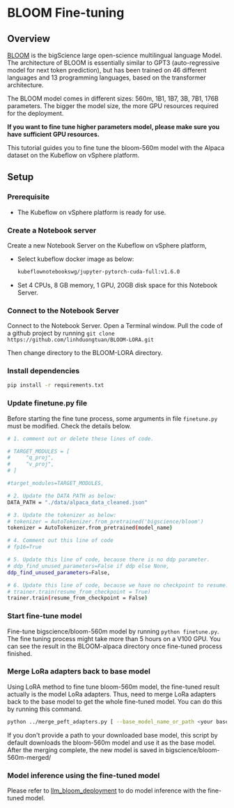 # BLOOM Fine-tuning

## Overview

[BLOOM](https://huggingface.co/docs/transformers/model_doc/bloom) is the bigScience large open-science multilingual language Model. The architecture of BLOOM is essentially similar to GPT3 (auto-regressive model for next token prediction), but has been trained on 46 different languages and 13 programming languages, based on the transformer architecture.

The BLOOM model comes in different sizes: 560m, 1B1, 1B7, 3B, 7B1, 176B parameters. The bigger the model size, the more GPU resources required for the deployment.

**If you want to fine tune higher parameters model, please make sure you have sufficient GPU resources.**

This tutorial guides you to fine tune the bloom-560m model with the Alpaca dataset on the Kubeflow on vSphere platform.

## Setup

### Prerequisite

- The Kubeflow on vSphere platform is ready for use.

### Create a Notebook server

Create a new Notebook Server on the Kubeflow on vSphere platform,

- Select kubeflow docker image as below:
    ```bash
    kubeflownotebookswg/jupyter-pytorch-cuda-full:v1.6.0 
    ```
- Set 4 CPUs, 8 GB memory, 1 GPU, 20GB disk space for this Notebook Server.

### Connect to the Notebook Server

Connect to the Notebook Server. Open a Terminal window. Pull the code of a github project by running `git clone https://github.com/linhduongtuan/BLOOM-LORA.git`

Then change directory to the BLOOM-LORA directory.

### Install dependencies

```bash
pip install -r requirements.txt
```

### Update finetune.py file

Before starting the fine tune process, some arguments in file `finetune.py` must be modified. Check the details below.

```bash
# 1. comment out or delete these lines of code.

# TARGET_MODULES = [
#     "q_proj",
#     "v_proj",
# ]

#target_modules=TARGET_MODULES,

# 2. Update the DATA PATH as below:
DATA_PATH = "./data/alpaca_data_cleaned.json"

# 3. Update the tokenizer as below:
# tokenizer = AutoTokenizer.from_pretrained('bigscience/bloom')
tokenizer = AutoTokenizer.from_pretrained(model_name)

# 4. Comment out this line of code
# fp16=True

# 5. Update this line of code, because there is no ddp parameter.
# ddp_find_unused_parameters=False if ddp else None,
ddp_find_unused_parameters=False,

# 6. Update this line of code, because we have no checkpoint to resume.
# trainer.train(resume_from_checkpoint = True)
trainer.train(resume_from_checkpoint = False) 
```

### Start fine-tune model

Fine-tune bigscience/bloom-560m model by running `python finetune.py`. The fine tuning process might take more than 5 hours on a V100 GPU. You can see the result in the BLOOM-alpaca directory once fine-tuned process finished.

### Merge LoRa adapters back to base model

Using LoRA method to fine tune bloom-560m model, the fine-tuned result actually is the model LoRa adapters. Thus, need to merge LoRa adapters back to the base model to get the whole fine-tuned model. You can do this by running this command.

```bash
python ../merge_peft_adapters.py [ --base_model_name_or_path <your base model name> ] --peft_model_path ./BLOOM-alpaca
```
If you don't provide a path to your downloaded base model, this script by default downloads the bloom-560m model and use it as the base model. After the merging complete, the new model is saved in bigscience/bloom-560m-merged/

### Model inference using the fine-tuned model

Please refer to [llm_bloom_deployment](https://github.com/vmware/vSphere-machine-learning-extension/tree/main/examples/model_deployment/llm/bloom_deployment) to do model inference with the fine-tuned model.
